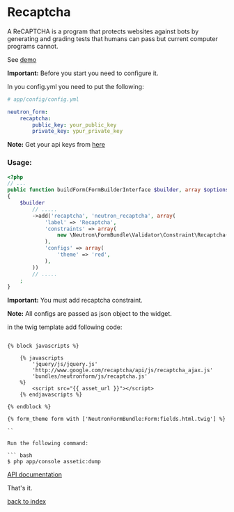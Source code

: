 Recaptcha
=========

A ReCAPTCHA is a program that protects websites against bots by generating and grading tests that humans can pass but current computer programs cannot.

See [demo](http://www.google.com/recaptcha/learnmore)

**Important:** Before you start you need to configure it.

In you config.yml you need to put the following:

``` yaml
# app/config/config.yml

neutron_form:   
    recaptcha:
        public_key: your_public_key
        private_key: ypur_private_key

```
**Note:** Get your api keys from [here](https://www.google.com/recaptcha/admin/create)

### Usage:

``` php
<?php
// ...
public function buildForm(FormBuilderInterface $builder, array $options)
{
    $builder
        // .....
        ->add('recaptcha', 'neutron_recaptcha', array(
            'label' => 'Recaptcha',
            'constraints' => array(
                new \Neutron\FormBundle\Validator\Constraint\Recaptcha()   
            ),
            'configs' => array(
                'theme' => 'red',
            ),
        ))
		// .....
    ;
}
```

**Important:** You must add recaptcha constraint.

**Note:** All configs are passed as json object to the widget.

in the twig template add following code:

``` jinja

{% block javascripts %}

    {% javascripts
        'jquery/js/jquery.js'
        'http://www.google.com/recaptcha/api/js/recaptcha_ajax.js'
        'bundles/neutronform/js/recaptcha.js' 
    %}
        <script src="{{ asset_url }}"></script>
	{% endjavascripts %}

{% endblock %}

{% form_theme form with ['NeutronFormBundle:Form:fields.html.twig'] %}

``

Run the following command:

``` bash
$ php app/console assetic:dump
```

[API documentation](https://developers.google.com/recaptcha/intro)

That's it.

[back to index](index.md#list)
